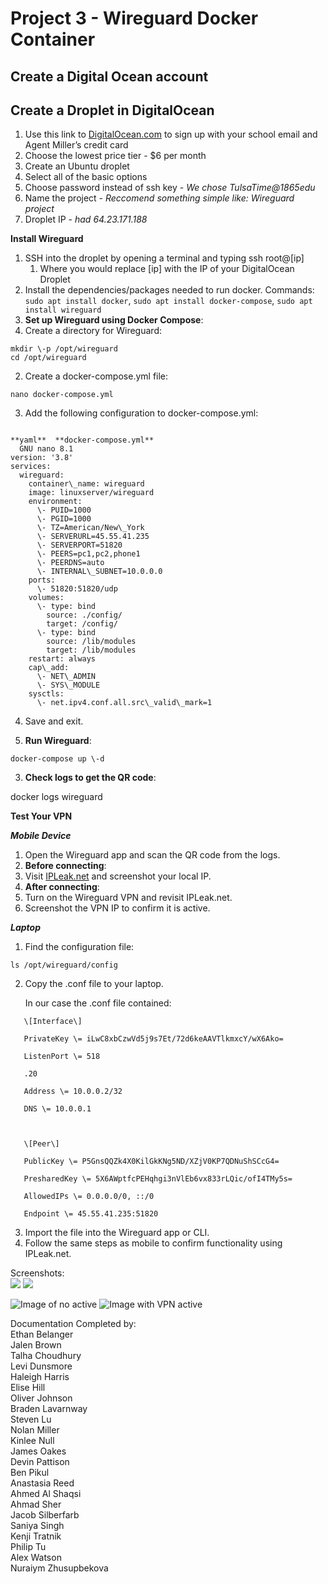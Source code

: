 
# Project 3 \- Wireguard Docker Container

## **Create a Digital Ocean account**

## **Create a Droplet in DigitalOcean**

1. Use this link to [DigitalOcean.com](https://m.do.co/c/d33d59113ab6) to sign up with your school email and Agent Miller’s credit card  
2. Choose the lowest price tier \- $6 per month  
3. Create an Ubuntu droplet  
4. Select all of the basic options  
5. Choose password instead of ssh key \- *We chose TulsaTime@1865edu*  
6. Name the project \- *Reccomend something simple like: Wireguard project*  
7. Droplet IP \- *had 64.23.171.188*

**Install Wireguard** 

1. SSH into the droplet by opening a terminal and typing ssh root@\[ip\]  
   1. Where you would replace \[ip\] with the IP of your DigitalOcean Droplet  
2. Install the dependencies/packages needed to run docker. Commands: `sudo apt install docker`, `sudo apt install docker-compose`, `sudo apt install wireguard`  
3. **Set up Wireguard using Docker Compose**:   
1. Create a directory for Wireguard: 

`mkdir \-p /opt/wireguard`  
`cd /opt/wireguard`  
 

2. Create a docker-compose.yml file: 

`nano docker-compose.yml`
 

3. Add the following configuration to docker-compose.yml: 


```

**yaml**  **docker-compose.yml**  
  GNU nano 8.1                                                          
version: '3.8'  
services:  
  wireguard:  
    container\_name: wireguard  
    image: linuxserver/wireguard  
    environment:  
      \- PUID=1000  
      \- PGID=1000  
      \- TZ=American/New\_York  
      \- SERVERURL=45.55.41.235  
      \- SERVERPORT=51820  
      \- PEERS=pc1,pc2,phone1  
      \- PEERDNS=auto  
      \- INTERNAL\_SUBNET=10.0.0.0  
    ports:  
      \- 51820:51820/udp  
    volumes:  
      \- type: bind  
        source: ./config/  
        target: /config/  
      \- type: bind  
        source: /lib/modules  
        target: /lib/modules  
    restart: always  
    cap\_add:  
      \- NET\_ADMIN  
      \- SYS\_MODULE  
    sysctls:  
      \- net.ipv4.conf.all.src\_valid\_mark=1

```


4. Save and exit.   
     
2. **Run Wireguard**: 

`docker-compose up \-d`
 

3. **Check logs to get the QR code**: 

docker logs wireguard 

**Test Your VPN** 

***Mobile Device*** 

1. Open the Wireguard app and scan the QR code from the logs.   
2. **Before connecting**:   
1. Visit [IPLeak.net](https://ipleak.net/) and screenshot your local IP.   
3. **After connecting**:   
1. Turn on the Wireguard VPN and revisit IPLeak.net.   
2. Screenshot the VPN IP to confirm it is active. 

***Laptop*** 

1. Find the configuration file: 

`ls /opt/wireguard/config`   
 

2. Copy the .conf file to your laptop. 

   In our case the .conf file contained:

   
```
   \[Interface\]

   PrivateKey \= iLwC8xbCzwVd5j9s7Et/72d6keAAVTlkmxcY/wX6Ako=

   ListenPort \= 518

   .20

   Address \= 10.0.0.2/32

   DNS \= 10.0.0.1

   

   \[Peer\]

   PublicKey \= P5GnsQQZk4X0KilGkKNg5ND/XZjV0KP7QDNuShSCcG4=

   PresharedKey \= 5X6AWptfcPEHqhgi3nVlEb6vx833rLQic/ofI4TMy5s=

   AllowedIPs \= 0.0.0.0/0, ::/0

   Endpoint \= 45.55.41.235:51820
  ```

   

   

3. Import the file into the Wireguard app or CLI.   
4. Follow the same steps as mobile to confirm functionality using IPLeak.net. 

 

 

Screenshots:  
![](./images/img1.png)
![](./images/img2.png)

![Image of no active](./images/img3.png) 
![Image with VPN active](./images/img4.png)

Documentation Completed by:   
Ethan Belanger  
Jalen Brown  
Talha Choudhury  
Levi Dunsmore  
Haleigh Harris  
Elise Hill  
Oliver Johnson  
Braden Lavarnway  
Steven Lu  
Nolan Miller  
Kinlee Null  
James Oakes  
Devin Pattison  
Ben Pikul  
Anastasia Reed  
Ahmed Al Shaqsi  
Ahmad Sher  
Jacob Silberfarb  
Saniya Singh  
Kenji Tratnik  
Philip Tu  
Alex Watson  
Nuraiym Zhusupbekova
